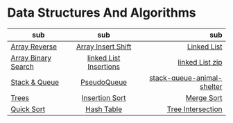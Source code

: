 # Data Structures And Algorithms

| sub   |      sub      |  sub  |
|----------|:-------------:|------:|
|[Array Reverse](./array-reverse/README.md)|  [Array Insert Shift](./array-insert-shift/README.md) | [Linked List](./linked-list/README.md) |
| [Array Binary Search](./array-binary-search/README.md) |   [linked List Insertions](./linked-list-insertions/README.md) | [linked List zip](./linked-list-zip/README.md) |
| [Stack & Queue](./StackAndQueue/README.md) | [PseudoQueue](./stack-queue-pseudo/README.md)|[stack-queue-animal-shelter](./stack-queue-animal-shelter/README.md)|
| [Trees](./trees/README.md) | [Insertion Sort](./sort-array/README.md) |   [Merge Sort](./merge-sort/README.md) |
| [Quick Sort](./quick-sort/README.md) | [Hash Table](./hash-table/README.md) |[Tree Intersection](./treeIntersection/README.md)  |

<!-- | col 3 is | right-aligned |    $1 | -->
